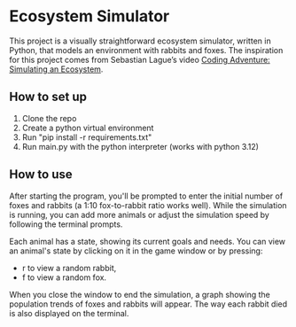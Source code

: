 # Ecosystem Simulator
This project is a visually straightforward ecosystem simulator, written in Python, that models an environment with rabbits and foxes. The inspiration for this project comes from Sebastian Lague’s video [Coding Adventure: Simulating an Ecosystem](https://youtu.be/r_It_X7v-1E).

## How to set up
1. Clone the repo
2. Create a python virtual environment
3. Run "pip install -r requirements.txt"
4. Run main.py with the python interpreter (works with python 3.12)

## How to use

After starting the program, you'll be prompted to enter the initial number of foxes and rabbits (a 1:10 fox-to-rabbit ratio works well). While the simulation is running, you can add more animals or adjust the simulation speed by following the terminal prompts.

Each animal has a state, showing its current goals and needs. You can view an animal's state by clicking on it in the game window or by pressing:

- r to view a random rabbit,
- f to view a random fox.

When you close the window to end the simulation, a graph showing the population trends of foxes and rabbits will appear. The way each rabbit died is also displayed on the terminal.
